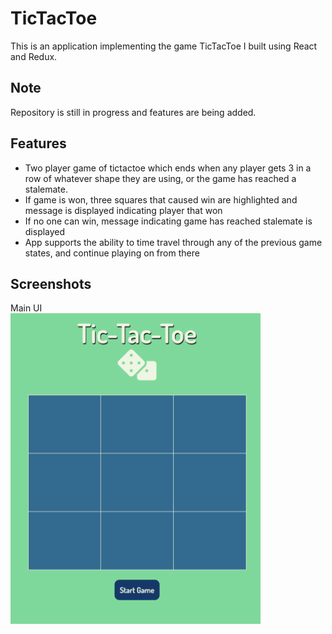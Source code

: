 # TicTacToe
This is an application implementing the game TicTacToe I built using React and Redux. 

## Note
Repository is still in progress and features are being added.

## Features
* Two player game of tictactoe which ends when any player gets 3 in a row of whatever shape they are using, or the game has reached a stalemate.
* If game is won, three squares that caused win are highlighted and message is displayed indicating player that won 
* If no one can win, message indicating game has reached stalemate is displayed
* App supports the ability to time travel through any of the previous game states, and continue playing on from there

## Screenshots 
Main UI 
<br> 
<img src="./screenshots/screen1.png" width="400">
